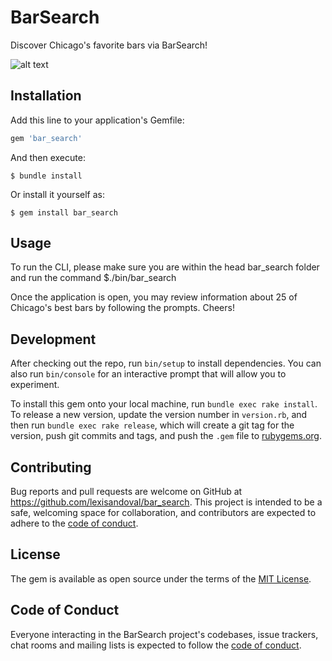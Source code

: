 # BarSearch

Discover Chicago's favorite bars via BarSearch!

![alt text](https://imgur.com/fZbGyQu)

## Installation

Add this line to your application's Gemfile:

```ruby
gem 'bar_search'
```

And then execute:

    $ bundle install

Or install it yourself as:

    $ gem install bar_search

## Usage

To run the CLI, please make sure you are within the head bar_search folder and run the command $./bin/bar_search

Once the application is open, you may review information about 25 of Chicago's best bars by following the prompts. Cheers!

## Development

After checking out the repo, run `bin/setup` to install dependencies. You can also run `bin/console` for an interactive prompt that will allow you to experiment.

To install this gem onto your local machine, run `bundle exec rake install`. To release a new version, update the version number in `version.rb`, and then run `bundle exec rake release`, which will create a git tag for the version, push git commits and tags, and push the `.gem` file to [rubygems.org](https://rubygems.org).

## Contributing

Bug reports and pull requests are welcome on GitHub at https://github.com/lexisandoval/bar_search. This project is intended to be a safe, welcoming space for collaboration, and contributors are expected to adhere to the [code of conduct](https://github.com/[USERNAME]/bar_search/blob/master/CODE_OF_CONDUCT.md).


## License

The gem is available as open source under the terms of the [MIT License](https://opensource.org/licenses/MIT).

## Code of Conduct

Everyone interacting in the BarSearch project's codebases, issue trackers, chat rooms and mailing lists is expected to follow the [code of conduct](https://github.com/[USERNAME]/bar_search/blob/master/CODE_OF_CONDUCT.md).
